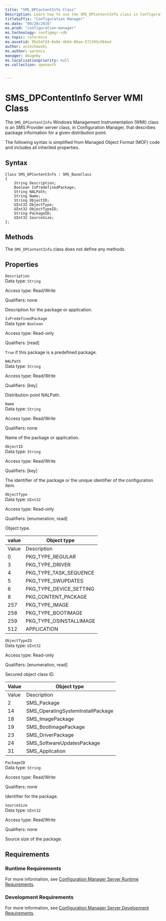```yaml
---
title: "SMS_DPContentInfo Class"
Description: Learn how to use the SMS_DPContentInfo class in Configuration Manager to describe package information for a given distribution point.  
titleSuffix: "Configuration Manager"
ms.date: "09/20/2016"
ms.prod: "configuration-manager"
ms.technology: configmgr-sdk
ms.topic: reference
ms.assetid: 95e54f24-0e0e-4b64-88ae-572393c964ad
author: aczechowski
ms.author: aaroncz
manager: dougeby
ms.localizationpriority: null
ms.collection: openauth


---
```

# SMS_DPContentInfo Server WMI Class
The `SMS_DPContentInfo` Windows Management Instrumentation (WMI) class is an SMS Provider server class, in Configuration Manager, that describes package information for a given distribution point.  

 The following syntax is simplified from Managed Object Format (MOF) code and includes all inherited properties.  

## Syntax  

```  
Class SMS_DPContentInfo : SMS_BaseClass  
{  
    String Description;  
    Boolean IsPredefinedPackage;  
    String NALPath;  
    String Name;  
    String ObjectID;  
    UInt32 ObjectType;  
    UInt32 ObjectTypeID;  
    String PackageID;  
    UInt32 SourceSize;  
};  
```  

## Methods  
 The `SMS_DPContentInfo` class does not define any methods.  

## Properties  
 `Description`  
 Data type: `String`  

 Access type: Read/Write  

 Qualifiers: none  

 Description for the package or application.  

 `IsPredefinedPackage`  
 Data type: `Boolean`  

 Access type: Read-only  

 Qualifiers: [read]  

 `True` if this package is a predefined package.  

 `NALPath`  
 Data type: `String`  

 Access type: Read/Write  

 Qualifiers: [key]  

 Distribution point NALPath.  

 `Name`  
 Data type: `String`  

 Access type: Read/Write  

 Qualifiers: none  

 Name of the package or application.  

 `ObjectID`  
 Data type: `String`  

 Access type: Read/Write  

 Qualifiers: [key]  

 The identifier of the package or the unique identifier of the configuration item.  

 `ObjectType`  
 Data type: `UInt32`  

 Access type: Read-only  

 Qualifiers: [enumeration, read]  

 Object type.  

|value|Object type|  
|-|-|  
|Value|Description|  
|0|PKG_TYPE_REGULAR|  
|3|PKG_TYPE_DRIVER|  
|4|PKG_TYPE_TASK_SEQUENCE|  
|5|PKG_TYPE_SWUPDATES|  
|6|PKG_TYPE_DEVICE_SETTING|  
|8|PKG_CONTENT_PACKAGE|  
|257|PKG_TYPE_IMAGE|  
|258|PKG_TYPE_BOOTIMAGE|  
|259|PKG_TYPE_OSINSTALLIMAGE|  
|512|APPLICATION|  

 `ObjectTypeID`  
 Data type: `UInt32`  

 Access type: Read-only  

 Qualifiers: [enumeration, read]  

 Secured object class ID.  

|Value|Object type|  
|-|-|  
|Value|Description|  
|2|SMS_Package|  
|14|SMS_OperatingSystemInstallPackage|  
|18|SMS_ImagePackage|  
|19|SMS_BootImagePackage|  
|23|SMS_DriverPackage|  
|24|SMS_SoftwareUpdatesPackage|  
|31|SMS_Application|  

 `PackageID`  
 Data type: `String`  

 Access type: Read/Write  

 Qualifiers: none  

 Identifier for the package.  

 `SourceSize`  
 Data type: `UInt32`  

 Access type: Read/Write  

 Qualifiers: none  

 Source size of the package.  

## Requirements  

### Runtime Requirements  
 For more information, see [Configuration Manager Server Runtime Requirements](../../../../../develop/core/reqs/server-runtime-requirements.md).  

### Development Requirements  
 For more information, see [Configuration Manager Server Development Requirements](../../../../../develop/core/reqs/server-development-requirements.md).  
